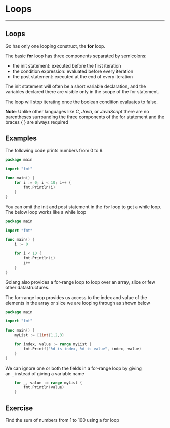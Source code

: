 # Loops

---

## Loops

Go has only one looping construct, the **for** loop.

The basic **for** loop has three components separated by semicolons:

- the init statement: executed before the first iteration
- the condition expression: evaluated before every iteration
- the post statement: executed at the end of every iteration

The init statement will often be a short variable declaration, and the variables declared there are visible only in the scope of the for statement.

The loop will stop iterating once the boolean condition evaluates to false.

**Note**: Unlike other languages like *C*, *Java*, or *JavaScript* there are no parentheses surrounding the three components of the for statement and the braces { } are always required

## Examples

The following code prints numbers from 0 to 9.

```go
package main

import "fmt"

func main() {
    for i := 0; i < 10; i++ {
        fmt.Println(i)
    }
}
```

You can omit the init and post statement in the `for` loop to get a while loop. The below loop works like a while loop

```go
package main

import "fmt"

func main() {
    i := 0

    for i < 10 {
        fmt.Println(i)
        i++
    }
}
```

Golang also provides a for-range loop to loop over an array, slice or few other datastructures.

The for-range loop provides us access to the index and value of the elements in the array or slice we are looping through as shown below

```go
package main

import "fmt"

func main() {
    myList := []int{1,2,3}

    for index, value := range myList {
        fmt.Printf("%d is index, %d is value", index, value)
    }
}
```

We can ignore one or both the fields in a for-range loop by giving an `_` instead of giving a variable name

```go
    for _, value := range myList {
        fmt.Println(value)
    }
```

## Exercise

Find the sum of numbers from 1 to 100 using a for loop
